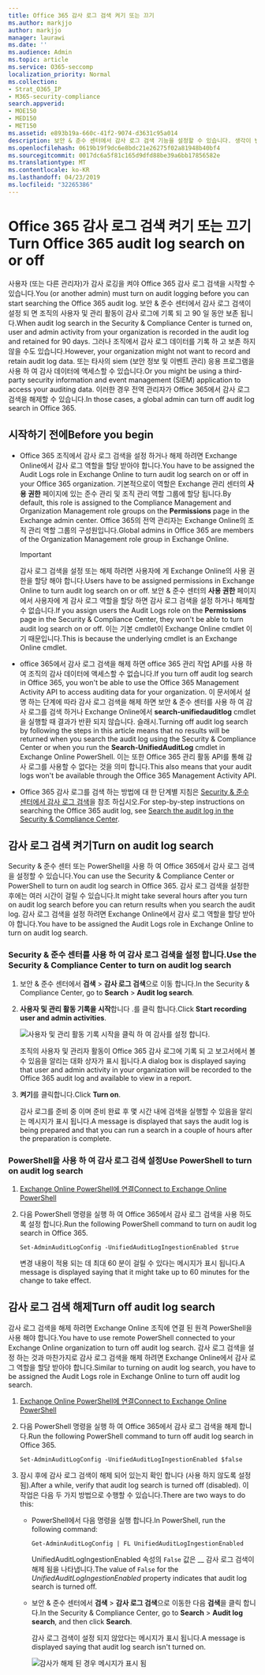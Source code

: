 ```yaml
---
title: Office 365 감사 로그 검색 켜기 또는 끄기
ms.author: markjjo
author: markjjo
manager: laurawi
ms.date: ''
ms.audience: Admin
ms.topic: article
ms.service: O365-seccomp
localization_priority: Normal
ms.collection:
- Strat_O365_IP
- M365-security-compliance
search.appverid:
- MOE150
- MED150
- MET150
ms.assetid: e893b19a-660c-41f2-9074-d3631c95a014
description: 보안 & 준수 센터에서 감사 로그 검색 기능을 설정할 수 있습니다. 생각이 변경 되 면 언제 든 지 설정을 해제할 수 있습니다. 감사 로그 검색이 해제 되 면 관리자가 조직의 사용자 및 관리자 활동에 대 한 Office 365 감사 로그를 검색할 수 없습니다.
ms.openlocfilehash: 0619b19f9dc6e8bdc21e26275f02a81948b40bf4
ms.sourcegitcommit: 0017dc6a5f81c165d9dfd88be39a6bb17856582e
ms.translationtype: MT
ms.contentlocale: ko-KR
ms.lasthandoff: 04/23/2019
ms.locfileid: "32265386"
---
```

# <a name="turn-office-365-audit-log-search-on-or-off"></a><span data-ttu-id="05fe6-105">Office 365 감사 로그 검색 켜기 또는 끄기</span><span class="sxs-lookup"><span data-stu-id="05fe6-105">Turn Office 365 audit log search on or off</span></span>

<span data-ttu-id="05fe6-106">사용자 (또는 다른 관리자)가 감사 로깅을 켜야 Office 365 감사 로그 검색을 시작할 수 있습니다.</span><span class="sxs-lookup"><span data-stu-id="05fe6-106">You (or another admin) must turn on audit logging before you can start searching the Office 365 audit log.</span></span> <span data-ttu-id="05fe6-107">보안 & 준수 센터에서 감사 로그 검색이 설정 되 면 조직의 사용자 및 관리 활동이 감사 로그에 기록 되 고 90 일 동안 보존 됩니다.</span><span class="sxs-lookup"><span data-stu-id="05fe6-107">When audit log search in the Security & Compliance Center is turned on, user and admin activity from your organization is recorded in the audit log and retained for 90 days.</span></span> <span data-ttu-id="05fe6-108">그러나 조직에서 감사 로그 데이터를 기록 하 고 보존 하지 않을 수도 있습니다.</span><span class="sxs-lookup"><span data-stu-id="05fe6-108">However, your organization might not want to record and retain audit log data.</span></span> <span data-ttu-id="05fe6-109">또는 타사의 siem (보안 정보 및 이벤트 관리) 응용 프로그램을 사용 하 여 감사 데이터에 액세스할 수 있습니다.</span><span class="sxs-lookup"><span data-stu-id="05fe6-109">Or you might be using a third-party security information and event management (SIEM) application to access your auditing data.</span></span> <span data-ttu-id="05fe6-110">이러한 경우 전역 관리자가 Office 365에서 감사 로그 검색을 해제할 수 있습니다.</span><span class="sxs-lookup"><span data-stu-id="05fe6-110">In those cases, a global admin can turn off audit log search in Office 365.</span></span>
  
## <a name="before-you-begin"></a><span data-ttu-id="05fe6-111">시작하기 전에</span><span class="sxs-lookup"><span data-stu-id="05fe6-111">Before you begin</span></span>

- <span data-ttu-id="05fe6-112">Office 365 조직에서 감사 로그 검색을 설정 하거나 해제 하려면 Exchange Online에서 감사 로그 역할을 할당 받아야 합니다.</span><span class="sxs-lookup"><span data-stu-id="05fe6-112">You have to be assigned the Audit Logs role in Exchange Online to turn audit log search on or off in your Office 365 organization.</span></span> <span data-ttu-id="05fe6-113">기본적으로이 역할은 Exchange 관리 센터의 **사용 권한** 페이지에 있는 준수 관리 및 조직 관리 역할 그룹에 할당 됩니다.</span><span class="sxs-lookup"><span data-stu-id="05fe6-113">By default, this role is assigned to the Compliance Management and Organization Management role groups on the **Permissions** page in the Exchange admin center.</span></span> <span data-ttu-id="05fe6-114">Office 365의 전역 관리자는 Exchange Online의 조직 관리 역할 그룹의 구성원입니다.</span><span class="sxs-lookup"><span data-stu-id="05fe6-114">Global admins in Office 365 are members of the Organization Management role group in Exchange Online.</span></span> 
    
    > [!IMPORTANT]
    > <span data-ttu-id="05fe6-115">감사 로그 검색을 설정 또는 해제 하려면 사용자에 게 Exchange Online의 사용 권한을 할당 해야 합니다.</span><span class="sxs-lookup"><span data-stu-id="05fe6-115">Users have to be assigned permissions in Exchange Online to turn audit log search on or off.</span></span> <span data-ttu-id="05fe6-116">보안 & 준수 센터의 **사용 권한** 페이지에서 사용자에 게 감사 로그 역할을 할당 하면 감사 로그 검색을 설정 하거나 해제할 수 없습니다.</span><span class="sxs-lookup"><span data-stu-id="05fe6-116">If you assign users the Audit Logs role on the **Permissions** page in the Security & Compliance Center, they won't be able to turn audit log search on or off.</span></span> <span data-ttu-id="05fe6-117">이는 기본 cmdlet이 Exchange Online cmdlet 이기 때문입니다.</span><span class="sxs-lookup"><span data-stu-id="05fe6-117">This is because the underlying cmdlet is an Exchange Online cmdlet.</span></span> 
  
- <span data-ttu-id="05fe6-118">office 365에서 감사 로그 검색을 해제 하면 office 365 관리 작업 API를 사용 하 여 조직의 감사 데이터에 액세스할 수 없습니다.</span><span class="sxs-lookup"><span data-stu-id="05fe6-118">If you turn off audit log search in Office 365, you won't be able to use the Office 365 Management Activity API to access auditing data for your organization.</span></span> <span data-ttu-id="05fe6-119">이 문서에서 설명 하는 단계에 따라 감사 로그 검색을 해제 하면 보안 & 준수 센터를 사용 하 여 감사 로그를 검색 하거나 Exchange Online에서 **search-unifiedauditlog** cmdlet을 실행할 때 결과가 반환 되지 않습니다. 슬래시.</span><span class="sxs-lookup"><span data-stu-id="05fe6-119">Turning off audit log search by following the steps in this article means that no results will be returned when you search the audit log using the Security & Compliance Center or when you run the **Search-UnifiedAuditLog** cmdlet in Exchange Online PowerShell.</span></span> <span data-ttu-id="05fe6-120">이는 또한 Office 365 관리 활동 API를 통해 감사 로그를 사용할 수 없다는 것을 의미 합니다.</span><span class="sxs-lookup"><span data-stu-id="05fe6-120">This also means that your audit logs won't be available through the Office 365 Management Activity API.</span></span>  
    
- <span data-ttu-id="05fe6-121">Office 365 감사 로그를 검색 하는 방법에 대 한 단계별 지침은 [Security & 준수 센터에서 감사 로그 검색](search-the-audit-log-in-security-and-compliance.md)을 참조 하십시오.</span><span class="sxs-lookup"><span data-stu-id="05fe6-121">For step-by-step instructions on searching the Office 365 audit log, see [Search the audit log in the Security & Compliance Center](search-the-audit-log-in-security-and-compliance.md).</span></span>
    
## <a name="turn-on-audit-log-search"></a><span data-ttu-id="05fe6-122">감사 로그 검색 켜기</span><span class="sxs-lookup"><span data-stu-id="05fe6-122">Turn on audit log search</span></span>

<span data-ttu-id="05fe6-123">Security & 준수 센터 또는 PowerShell을 사용 하 여 Office 365에서 감사 로그 검색을 설정할 수 있습니다.</span><span class="sxs-lookup"><span data-stu-id="05fe6-123">You can use the Security & Compliance Center or PowerShell to turn on audit log search in Office 365.</span></span> <span data-ttu-id="05fe6-124">감사 로그 검색을 설정한 후에는 여러 시간이 걸릴 수 있습니다.</span><span class="sxs-lookup"><span data-stu-id="05fe6-124">It might take several hours after you turn on audit log search before you can return results when you search the audit log.</span></span> <span data-ttu-id="05fe6-125">감사 로그 검색을 설정 하려면 Exchange Online에서 감사 로그 역할을 할당 받아야 합니다.</span><span class="sxs-lookup"><span data-stu-id="05fe6-125">You have to be assigned the Audit Logs role in Exchange Online to turn on audit log search.</span></span>
  
### <a name="use-the-security--compliance-center-to-turn-on-audit-log-search"></a><span data-ttu-id="05fe6-126">Security & 준수 센터를 사용 하 여 감사 로그 검색을 설정 합니다.</span><span class="sxs-lookup"><span data-stu-id="05fe6-126">Use the Security & Compliance Center to turn on audit log search</span></span>

1. <span data-ttu-id="05fe6-127">보안 & 준수 센터에서 **검색** \> **감사 로그 검색**으로 이동 합니다.</span><span class="sxs-lookup"><span data-stu-id="05fe6-127">In the Security & Compliance Center, go to **Search** \> **Audit log search**.</span></span>
    
2. <span data-ttu-id="05fe6-128">**사용자 및 관리 활동 기록을 시작**합니다 .를 클릭 합니다.</span><span class="sxs-lookup"><span data-stu-id="05fe6-128">Click **Start recording user and admin activities**.</span></span>
    
    ![사용자 및 관리 활동 기록 시작을 클릭 하 여 감사를 설정 합니다.](media/39a9d35f-88d0-4bbe-a962-0be2f838e2bf.png)
  
    <span data-ttu-id="05fe6-130">조직의 사용자 및 관리자 활동이 Office 365 감사 로그에 기록 되 고 보고서에서 볼 수 있음을 알리는 대화 상자가 표시 됩니다.</span><span class="sxs-lookup"><span data-stu-id="05fe6-130">A dialog box is displayed saying that user and admin activity in your organization will be recorded to the Office 365 audit log and available to view in a report.</span></span> 
    
3. <span data-ttu-id="05fe6-131">**켜기**를 클릭합니다.</span><span class="sxs-lookup"><span data-stu-id="05fe6-131">Click **Turn on**.</span></span>
    
    <span data-ttu-id="05fe6-132">감사 로그를 준비 중 이며 준비 완료 후 몇 시간 내에 검색을 실행할 수 있음을 알리는 메시지가 표시 됩니다.</span><span class="sxs-lookup"><span data-stu-id="05fe6-132">A message is displayed that says the audit log is being prepared and that you can run a search in a couple of hours after the preparation is complete.</span></span>
    
### <a name="use-powershell-to-turn-on-audit-log-search"></a><span data-ttu-id="05fe6-133">PowerShell을 사용 하 여 감사 로그 검색 설정</span><span class="sxs-lookup"><span data-stu-id="05fe6-133">Use PowerShell to turn on audit log search</span></span>

1. [<span data-ttu-id="05fe6-134">Exchange Online PowerShell에 연결</span><span class="sxs-lookup"><span data-stu-id="05fe6-134">Connect to Exchange Online PowerShell</span></span>](https://go.microsoft.com/fwlink/p/?LinkID=396554)
    
2. <span data-ttu-id="05fe6-135">다음 PowerShell 명령을 실행 하 여 Office 365에서 감사 로그 검색을 사용 하도록 설정 합니다.</span><span class="sxs-lookup"><span data-stu-id="05fe6-135">Run the following PowerShell command to turn on audit log search in Office 365.</span></span>
    
    ```
    Set-AdminAuditLogConfig -UnifiedAuditLogIngestionEnabled $true
    ```

    <span data-ttu-id="05fe6-136">변경 내용이 적용 되는 데 최대 60 분이 걸릴 수 있다는 메시지가 표시 됩니다.</span><span class="sxs-lookup"><span data-stu-id="05fe6-136">A message is displayed saying that it might take up to 60 minutes for the change to take effect.</span></span>
  
## <a name="turn-off-audit-log-search"></a><span data-ttu-id="05fe6-137">감사 로그 검색 해제</span><span class="sxs-lookup"><span data-stu-id="05fe6-137">Turn off audit log search</span></span>

<span data-ttu-id="05fe6-138">감사 로그 검색을 해제 하려면 Exchange Online 조직에 연결 된 원격 PowerShell을 사용 해야 합니다.</span><span class="sxs-lookup"><span data-stu-id="05fe6-138">You have to use remote PowerShell connected to your Exchange Online organization to turn off audit log search.</span></span> <span data-ttu-id="05fe6-139">감사 로그 검색을 설정 하는 것과 마찬가지로 감사 로그 검색을 해제 하려면 Exchange Online에서 감사 로그 역할을 할당 받아야 합니다.</span><span class="sxs-lookup"><span data-stu-id="05fe6-139">Similar to turning on audit log search, you have to be assigned the Audit Logs role in Exchange Online to turn off audit log search.</span></span>
  
1. [<span data-ttu-id="05fe6-140">Exchange Online PowerShell에 연결</span><span class="sxs-lookup"><span data-stu-id="05fe6-140">Connect to Exchange Online PowerShell</span></span>](https://go.microsoft.com/fwlink/p/?LinkID=396554)
    
2. <span data-ttu-id="05fe6-141">다음 PowerShell 명령을 실행 하 여 Office 365에서 감사 로그 검색을 해제 합니다.</span><span class="sxs-lookup"><span data-stu-id="05fe6-141">Run the following PowerShell command to turn off audit log search in Office 365.</span></span>
    
    ```
    Set-AdminAuditLogConfig -UnifiedAuditLogIngestionEnabled $false
    ```

3. <span data-ttu-id="05fe6-142">잠시 후에 감사 로그 검색이 해제 되어 있는지 확인 합니다 (사용 하지 않도록 설정 됨).</span><span class="sxs-lookup"><span data-stu-id="05fe6-142">After a while, verify that audit log search is turned off (disabled).</span></span> <span data-ttu-id="05fe6-143">이 작업은 다음 두 가지 방법으로 수행할 수 있습니다.</span><span class="sxs-lookup"><span data-stu-id="05fe6-143">There are two ways to do this:</span></span>
    
    - <span data-ttu-id="05fe6-144">PowerShell에서 다음 명령을 실행 합니다.</span><span class="sxs-lookup"><span data-stu-id="05fe6-144">In PowerShell, run the following command:</span></span>

        ```
        Get-AdminAuditLogConfig | FL UnifiedAuditLogIngestionEnabled
        ```

        <span data-ttu-id="05fe6-145">UnifiedAuditLogIngestionEnabled 속성의 `False` 값은 __ 감사 로그 검색이 해제 됨을 나타냅니다.</span><span class="sxs-lookup"><span data-stu-id="05fe6-145">The value of  `False` for the  _UnifiedAuditLogIngestionEnabled_ property indicates that audit log search is turned off.</span></span> 
    
    - <span data-ttu-id="05fe6-146">보안 & 준수 센터에서 **검색** \> **감사 로그 검색**으로 이동한 다음 **검색**을 클릭 합니다.</span><span class="sxs-lookup"><span data-stu-id="05fe6-146">In the Security & Compliance Center, go to **Search** \> **Audit log search**, and then click **Search**.</span></span>
    
      <span data-ttu-id="05fe6-147">감사 로그 검색이 설정 되지 않았다는 메시지가 표시 됩니다.</span><span class="sxs-lookup"><span data-stu-id="05fe6-147">A message is displayed saying that audit log search isn't turned on.</span></span> 
    
      ![감사가 해제 된 경우 메시지가 표시 됨](media/dca53da6-1cbe-4fa3-9860-f0d674de9538.png)
